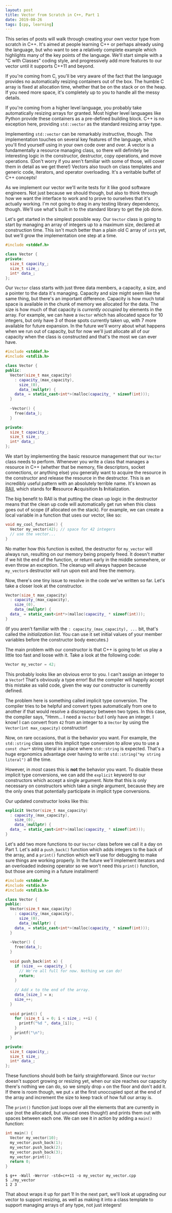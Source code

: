 ```yaml
---
layout: post
title: Vector from Scratch in C++, Part 1
date: 2019-08-26
tags: [cpp, learning]
---
```


This series of posts will walk through creating your own vector type from scratch in C++. It's aimed at people learning C++ or perhaps already using the language, but who want to see a relatively complete example which highlights many of the key points of the language. We'll start simple with a "C with Classes" coding style, and progressively add more features to our vector until it supports C++11 and beyond.

If you're coming from C, you'll be very aware of the fact that the language provides no automatically resizing containers out of the box. The humble C array is fixed at allocation time, whether that be on the stack or on the heap. If you need more space, it's completely up to you to handle all the messy details.

If you're coming from a higher level language, you probably take automatically resizing arrays for granted. Most higher level languages like Python provide these containers as a pre-defined building block. C++ is no exception here, providing `std::vector` as the standard resizing array type.

Implementing `std::vector` can be remarkably instructive, though. The implementation touches on several key features of the language, which you'll find yourself using in your own code over and over. A vector is a fundamentally a resource managing class, so there will definitely be interesting logic in the constructor, destructor, copy operations, and move operations. (Don't worry if you aren't familiar with some of those, will cover them in detail as we get there!) Vectors also touch on class templates and generic code, iterators, and operator overloading. It's a veritable buffet of C++ concepts!

As we implement our vector we'll write tests for it like good software engineers. Not just because we should though, but also to think through how we want the interface to work and to prove to ourselves that it's actually working. I'm not going to drag in any testing library dependency, though. We'll use what's built in to the standard library to get the job done.

Let's get started in the simplest possible way. Our `Vector` class is going to start by managing an array of integers up to a maximum size, declared at construction time. This isn't much better than a plain old C array of `int`s yet, but we'll grow the implementation one step at a time.

```c++
#include <stddef.h>

class Vector {
private:
  size_t capacity_;
  size_t size_;
  int* data_;
};
```

Our `Vector` class starts with just three data members, a capacity, a size, and a pointer to the data it's managing. Capacity and size might seem like the same thing, but there's an important difference. Capacity is how much total space is available in the chunk of memory we allocated for the data. The size is how much of that capacity is *currently occupied* by elements in the array. For example, we can have a `Vector` which has allocated space for 10 integers, but only have 3 of those spots currently taken up, with 7 more available for future expansion. In the future we'll worry about what happens when we run out of capacity, but for now we'll just allocate all of our capacity when the class is constructed and that's the most we can ever have.

```c++
#include <stddef.h>
#include <stdlib.h>

class Vector {
public:
  Vector(size_t max_capacity)
    : capacity_(max_capacity),
      size_(0),
      data_(nullptr) {
    data_ = static_cast<int*>(malloc(capacity_ * sizeof(int)));    
  }
  
  ~Vector() {
    free(data_);
  }

private:
  size_t capacity_;
  size_t size_;
  int* data_;
};
```

We start by implementing the basic resource management that our `Vector` class needs to perform. Whenever you write a class that manages a resource in C++ (whether that be memory, file descriptors, socket connections, or anything else) you generally want to acquire the resource in the constructor and release the resource in the destructor. This is an incredibly useful pattern with an absolutely terrible name. It's known as [RAII](https://en.m.wikipedia.org/wiki/Resource_acquisition_is_initialization), which stands for **R**esource **A**cquisition **I**s **I**nitialization.

The big benefit to RAII is that putting the clean up logic in the destructor means that the clean up code will automatically get run when this class goes out of scope (if allocated on the stack). For example, we can create a local variable in a function that uses our vector, like so:

```c++
void my_cool_function() {
  Vector my_vector(42); // space for 42 integers
  // use the vector...
}
```

No matter how this function is exited, the destructor for `my_vector` will always run, resulting on our memory being properly freed. It doesn't matter if we hit the end of the function, or return early in the middle somewhere, or even throw an exception. The cleanup will always happen because `my_vector`s destructor will run upon exit and free the memory.

Now, there's one tiny issue to resolve in the code we've written so far. Let's take a closer look at the constructor.

```c++
Vector(size_t max_capacity)
  : capacity_(max_capacity),
    size_(0),
    data_(nullptr) {
  data_ = static_cast<int*>(malloc(capacity_ * sizeof(int)));    
}
```

(If you aren't familiar with the `: capacity_(max_capacity), ...` bit, that's called the *initialization list*. You can use it set initial values of your member variables before the constructor body executes.)

The main problem with our constructor is that C++ is going to let us play a little too fast and loose with it. Take a look at the following code:

```c++
Vector my_vector = 42;
```

This probably looks like an obvious error to you. I can't assign an integer to a `Vector`! That's obviously a type error! But the compiler will happily accept this mistake as valid code, given the way our constructor is currently defined.

The problem here is something called implicit type conversion. The compiler tries to be helpful and convert types automatically from one to another if that would resolve a discrepancy between two types. In this case, the compiler says, "Hmm... I need a `Vector` but I only have an integer. I know! I can convert from `42` from an integer to a `Vector` by using the `Vector(int max_capacity)` constructor!

Now, on rare occasions, that *is* the behavior you want. For example, the `std::string` class uses this implicit type conversion to allow you to use a `const char*` string literal in a place where `std::string` is expected. That's a huge ergonomics advantage over having to write `std::string("my string literal")` all the time.

However, in *most* cases this is **not** the behavior you want. To disable these implicit type conversions, we can add the `explicit` keyword to our constructors which accept a single argument. Note that this is only necessary on constructors which take a single argument, because they are the only ones that potentially participate in implicit type conversions.

Our updated constructor looks like this:

```c++
explicit Vector(size_t max_capacity)
  : capacity_(max_capacity),
    size_(0),
    data_(nullptr) {
  data_ = static_cast<int*>(malloc(capacity_ * sizeof(int)));    
}
```

Let's add two more functions to our `Vector` class before we call it a day on Part 1. Let's add a `push_back()` function which adds integers to the back of the array, and a `print()` function which we'll use for debugging to make sure things are working properly. In the future we'll implement iterators and an overloaded indexing operator so we won't need this `print()` function, but those are coming in a future installment!

```c++
#include <stddef.h>
#include <stdio.h>
#include <stdlib.h>

class Vector {
public:
  Vector(size_t max_capacity)
    : capacity_(max_capacity),
      size_(0),
      data_(nullptr) {
    data_ = static_cast<int*>(malloc(capacity_ * sizeof(int)));    
  }
  
  ~Vector() {
    free(data_);
  }
  
  void push_back(int x) {
    if (size_ == capacity_) {
      // We're all full for now. Nothing we can do!
      return;
    }
	 
    // Add x to the end of the array.
    data_[size_] = x;
    size_++;
  }
  
  void print() {
    for (size_t i = 0; i < size_; ++i) {
      printf("%d ", data_[i]);
    }
    printf("\n");
  }

private:
  size_t capacity_;
  size_t size_;
  int* data_;
};
```

These functions should both be fairly straightforward. Since our `Vector` doesn't support growing or resizing yet, when our size reaches our capacity there's nothing we can do, so we simply drop `x` on the floor and don't add it. If there is room though, we put `x` at the first unoccupied spot at the end of the array and increment the size to keep track of how full our array is.

The `print()` function just loops over all the elements that are currently in use (not the allocated, but unused ones though!) and prints them out with spaces between each one. We can see it in action by adding a `main()` function:

```c++
int main() {
  Vector my_vector(10);
  my_vector.push_back(1);
  my_vector.push_back(2);
  my_vector.push_back(3);
  my_vector.print();
  return 0;
}
```

```shell
$ g++ -Wall -Werror -std=c++11 -o my_vector my_vector.cpp
$ ./my_vector
1 2 3
```

That about wraps it up for part 1! In the next part, we'll look at upgrading our vector to support resizing, as well as making it into a class template to support managing arrays of any type, not just integers!
